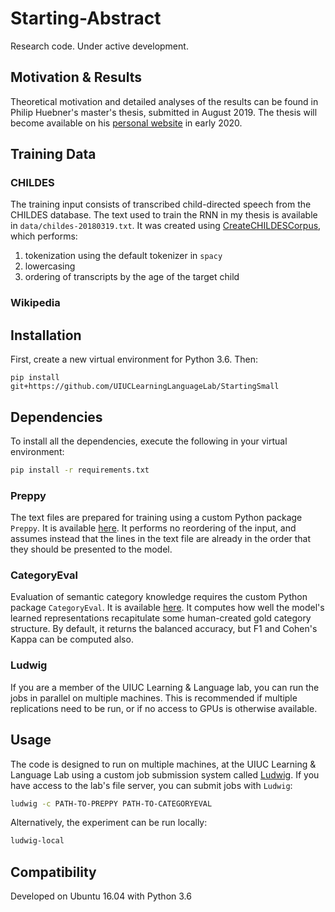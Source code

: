 # Starting-Abstract

Research code. Under active development.

## Motivation & Results

Theoretical motivation and detailed analyses of the results can be found in Philip Huebner's master's thesis, submitted in August 2019.
The thesis will become available on his [personal website](http://philhhuebner.com) in early 2020.

## Training Data

### CHILDES

The training input consists of transcribed child-directed speech from the CHILDES database.
The text used to train the RNN in my thesis is available in `data/childes-20180319.txt`. 
It was created using [CreateCHILDESCorpus](https://github.com/UIUCLearningLanguageLab/CreateCHILDESCorpus), which performs:

1) tokenization using the default tokenizer in `spacy`
2) lowercasing
3) ordering of transcripts by the age of the target child


### Wikipedia

## Installation

First, create a new virtual environment for Python 3.6. Then:

```
pip install git+https://github.com/UIUCLearningLanguageLab/StartingSmall
```

## Dependencies

To install all the dependencies, execute the following in your virtual environment: 

```bash
pip install -r requirements.txt
```

### Preppy

The text files are prepared for training using a custom Python package `Preppy`.
It is available [here](https://github.com/phueb/Preppy).
It performs no reordering of the input, and assumes instead that the lines in the text file are already in the order that they should be presented to the model.

### CategoryEval

Evaluation of semantic category knowledge requires the custom Python package `CategoryEval`.
It is available [here](https://github.com/phueb/CategoryEval).
It computes how well the model's learned representations recapitulate some human-created gold category structure.
By default, it returns the balanced accuracy, but F1 and Cohen's Kappa can be computed also.

### Ludwig

If you are a member of the UIUC Learning & Language lab, you can run the jobs in parallel on multiple machines.
This is recommended if multiple replications need to be run, or if no access to GPUs is otherwise available.

## Usage

The code is designed to run on multiple machines, at the UIUC Learning & Language Lab using a custom job submission system called [Ludwig](https://github.com/phueb/Ludwig).
If you have access to the lab's file server, you can submit jobs with `Ludwig`:

```bash
ludwig -c PATH-TO-PREPPY PATH-TO-CATEGORYEVAL
```

Alternatively, the experiment can be run locally:

```bash
ludwig-local
```

## Compatibility

Developed on Ubuntu 16.04 with Python 3.6
